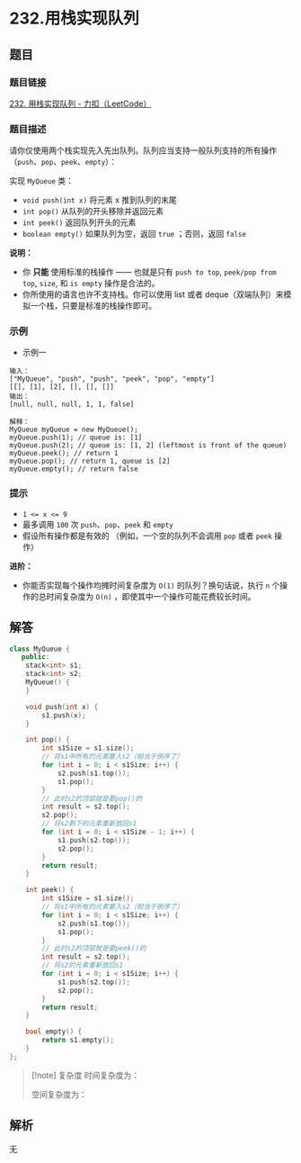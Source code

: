 # 232.用栈实现队列
## 题目

### 题目链接
[232. 用栈实现队列 - 力扣（LeetCode）](https://leetcode.cn/problems/implement-queue-using-stacks/description/)

### 题目描述
请你仅使用两个栈实现先入先出队列。队列应当支持一般队列支持的所有操作（`push`、`pop`、`peek`、`empty`）：

实现 `MyQueue` 类：

- `void push(int x)` 将元素 x 推到队列的末尾
- `int pop()` 从队列的开头移除并返回元素
- `int peek()` 返回队列开头的元素
- `boolean empty()` 如果队列为空，返回 `true` ；否则，返回 `false`

**说明：**

- 你 **只能** 使用标准的栈操作 —— 也就是只有 `push to top`, `peek/pop from top`, `size`, 和 `is empty` 操作是合法的。
- 你所使用的语言也许不支持栈。你可以使用 list 或者 deque（双端队列）来模拟一个栈，只要是标准的栈操作即可。

### 示例
- 示例一
```text
输入：
["MyQueue", "push", "push", "peek", "pop", "empty"]
[[], [1], [2], [], [], []]
输出：
[null, null, null, 1, 1, false]

解释：
MyQueue myQueue = new MyQueue();
myQueue.push(1); // queue is: [1]
myQueue.push(2); // queue is: [1, 2] (leftmost is front of the queue)
myQueue.peek(); // return 1
myQueue.pop(); // return 1, queue is [2]
myQueue.empty(); // return false
```

### 提示
- `1 <= x <= 9`
- 最多调用 `100` 次 `push`、`pop`、`peek` 和 `empty`
- 假设所有操作都是有效的 （例如，一个空的队列不会调用 `pop` 或者 `peek` 操作）

**进阶：**

- 你能否实现每个操作均摊时间复杂度为 `O(1)` 的队列？换句话说，执行 `n` 个操作的总时间复杂度为 `O(n)` ，即使其中一个操作可能花费较长时间。

## 解答

```Cpp
class MyQueue {
   public:
    stack<int> s1;
    stack<int> s2;
    MyQueue() {
    }

    void push(int x) {
        s1.push(x);
    }

    int pop() {
        int s1Size = s1.size();
        // 将s1中所有的元素塞入s2（相当于倒序了）
        for (int i = 0; i < s1Size; i++) {
            s2.push(s1.top());
            s1.pop();
        }
        // 此时s2的顶部就是要pop()的
        int result = s2.top();
        s2.pop();
        // 将s2剩下的元素重新放回s1
        for (int i = 0; i < s1Size - 1; i++) {
            s1.push(s2.top());
            s2.pop();
        }
        return result;
    }

    int peek() {
        int s1Size = s1.size();
        // 将s1中所有的元素塞入s2（相当于倒序了）
        for (int i = 0; i < s1Size; i++) {
            s2.push(s1.top());
            s1.pop();
        }
        // 此时s2的顶部就是要peek()的
        int result = s2.top();
        // 将s2的元素重新放回s1
        for (int i = 0; i < s1Size; i++) {
            s1.push(s2.top());
            s2.pop();
        }
        return result;
    }

    bool empty() {
        return s1.empty();
    }
};
```

>[!note] 复杂度
>时间复杂度为：
>
>空间复杂度为：


## 解析

无
